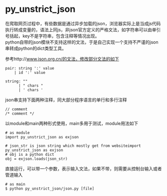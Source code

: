 # py_unstrict_json

在爬取网页过程中，有些数据是通过异步加载的json，浏览器实际上是当成js代码执行转成变量的，语法上同js，非json官方定义的严格文法，如字符串可以由单引号括起，key不是字符串，包含注释等情况出现。  
python自带的json模块不支持这样的文法，于是自己实现一个支持不严谨的json串转成python的dict类型工具。

参考http://www.json.org.cn/的文法，修改部分文法的如下

    pair: string ':' value
        | id ':' value

    string: ""
          | " chars "
          | ' chars '

json串支持下面两种注释，同大部分程序语言的单行和多行注释

    // comment
    /* comment */

以module和main两种形式使用，main多用于测试，module用法如下

    # as module
    import py_unstrict_json as exjson

    # json_str is json string which mostly get from websiteimport py_unstrict_json as exjson
    # obj is a python dict
    obj = exjson.loads(json_str)

直接运行，可以带一个参数，表示输入文法，如果不带，则需要从控制台输入或者管道输入

    # as main
    $ python py_unstrict_json/json.py [file]
